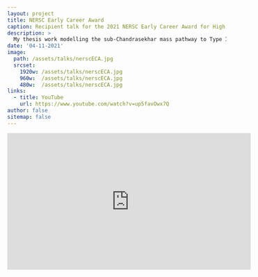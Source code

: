 ```yaml
---
layout: project
title: NERSC Early Career Award
caption: Recipient talk for the 2021 NERSC Early Career Award for High Impact Scientific Impact
description: >
  My thesis work modelling the sub-Chandrasekhar mass pathway to Type Ia supernovae was performed mainly on the supercomputers at the National Energy Research Scientific Computing Center (NERSC). For this work I was awarded the NERSC Early Career Award in 2021. This recipient talk is also a great summary of my thesis, which can be foun in full [here](https://escholarship.org/uc/item/5r30s9cg). 
date: '04-11-2021'
image: 
  path: /assets/talks/nerscECA.jpg
  srcset: 
    1920w: /assets/talks/nerscECA.jpg
    960w:  /assets/talks/nerscECA.jpg
    480w:  /assets/talks/nerscECA.jpg
links:
  - title: YouTube
    url: https://www.youtube.com/watch?v=up5favOwx7Q
author: false
sitemap: false
---
```

<iframe width="560" height="315" src="https://www.youtube.com/embed/up5favOwx7Q" title="YouTube video player" frameborder="0" allow="accelerometer; clipboard-write; encrypted-media; gyroscope; picture-in-picture; web-share" allowfullscreen></iframe>
